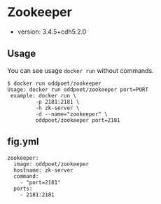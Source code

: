 Zookeeper
=================

- version: 3.4.5+cdh5.2.0

Usage 
-------

You can see usage ``docker run`` without commands. 

```
$ docker run oddpoet/zookeeper
Usage: docker run oddpoet/zookeeper port=PORT
 example: docker run \
         -p 2181:2181 \
         -h zk-server \
         -d --name="zookeeper" \
         oddpoet/zookeeper port=2181
```

fig.yml
--------

```
zookeeper:
  image: oddpoet/zookeeper
  hostname: zk-server
  command:
    - "port=2181"
  ports:
    - 2181:2181
```
